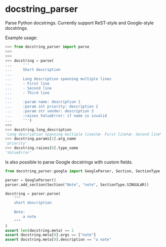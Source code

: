 docstring_parser
================

Parse Python docstrings. Currently support ReST-style and Google-style
docstrings.

Example usage:

```python
>>> from docstring_parser import parse
>>>
>>>
>>> docstring = parse(
...     '''
...     Short description
...
...     Long description spanning multiple lines
...     - First line
...     - Second line
...     - Third line
...
...     :param name: description 1
...     :param int priority: description 2
...     :param str sender: description 3
...     :raises ValueError: if name is invalid
...     ''')
>>>
>>> docstring.long_description
'Long description spanning multiple lines\n- First line\n- Second line\n- Third line'
>>> docstring.params[1].arg_name
'priority'
>>> docstring.raises[0].type_name
'ValueError'
```

Is also possible to parse Google docstrings with custom fields.

```python
from docstring_parser.google import GoogleParser, Section, SectionType

parser = GoogleParser()
parser.add_section(Section("Note", "note", SectionType.SINGULAR))

docstring = parser.parse(
    """
    short description
        
    Note:
        a note
    """
)
assert len(docstring.meta) == 1
assert docstring.meta[0].args == ["note"]
assert docstring.meta[0].description == "a note"
```
